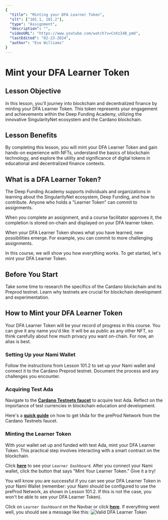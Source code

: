 ```yaml
---
{
  "title": "Minting your DFA Learner Token",
  "slt": ["101.1, 101.2"],
  "type": "Assignment",
  "description": "",
  "videoURL": "https://www.youtube.com/watch?v=CnXzI4B_pmU",
  "lastEdited": "02-23-2024",
  "author": "Ese Williams"
}
---
```


# Mint your DFA Learner Token

## Lesson Objective

In this lesson, you'll journey into blockchain and decentralized finance by minting your DFA Learner Token. This token represents your engagement and achievements within the Deep Funding Academy, utilizing the innovative SingularityNet ecosystem and the Cardano blockchain.

## Lesson Benefits

By completing this lesson, you will mint your DFA Learner Token and gain hands-on experience with NFTs, understand the basics of blockchain technology, and explore the utility and significance of digital tokens in educational and decentralized finance contexts.

## What is a DFA Learner Token?

The Deep Funding Academy supports individuals and organizations in learning about the SingularityNet ecosystem, Deep Funding, and how to contribute. Anyone who holds a "Learner Token" can commit to assignments.

When you complete an assignment, and a course facilitator approves it, the completion is stored on-chain and displayed on your DFA learner token.

When your DFA Learner Token shows what you have learned, new possibilities emerge. For example, you can commit to more challenging assignments.

In this course, we will show you how everything works. To get started, let's mint your DFA Learner Token.

## Before You Start

Take some time to research the specifics of the Cardano blockchain and its Preprod testnet. Learn why testnets are crucial for blockchain development and experimentation.

## How to Mint your DFA Learner Token

Your DFA Learner Token will be your record of progress in this course. You can give it any name you'd like. It will be as public as any other NFT, so think carefully about how much privacy you want on-chain. For now, an alias is best.

### Setting Up your Nami Wallet

Follow the instructions from Lesson 101.2 to set up your Nami wallet and connect it to the Cardano Preprod testnet. Document the process and any challenges you encounter.

### Acquiring Test Ada

Navigate to the **[Cardano Testnets faucet](https://docs.cardano.org/cardano-testnet/tools/faucet/)** to acquire test Ada. Reflect on the importance of test currencies in blockchain education and development.

Here's a **[quick guide](https://youtu.be/CnXzI4B_pmU)** on how to get tAda for the preProd Network from the Cardano Testnets faucet.

### Minting the Learner Token

With your wallet set up and funded with test Ada, mint your DFA Learner Token. This practical step involves interacting with a smart contract on the blockchain.

Click **[here](https://dfa-pbl.vercel.app/course-management/roles/learner/dashboard)** to see your `Learner Dashboard`. After you connect your Nami wallet, click the button that says "Mint Your Learner Token." Give it a try!

You will know you are successful if you can see your DFA Learner Token in your Nami Wallet (remember: your Nami should be configured to use the preProd Network, as shown in Lesson 101.2. If this is not the case, you won't be able to see your DFA Learner Token).

Click on `Learner Dashboard` on the Navbar or click **[here](https://dfa-pbl.vercel.app/course-management/roles/learner/dashboard)**. If everything went well, you should see a message like this:
![Valid DFA Learner Token](/valid-learner-token.png)
